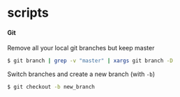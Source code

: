 # scripts

#### Git
Remove all your local git branches but keep master
```bash
$ git branch | grep -v "master" | xargs git branch -D
```

Switch branches and create a new branch (with `-b`)
```bash
$ git checkout -b new_branch
```
